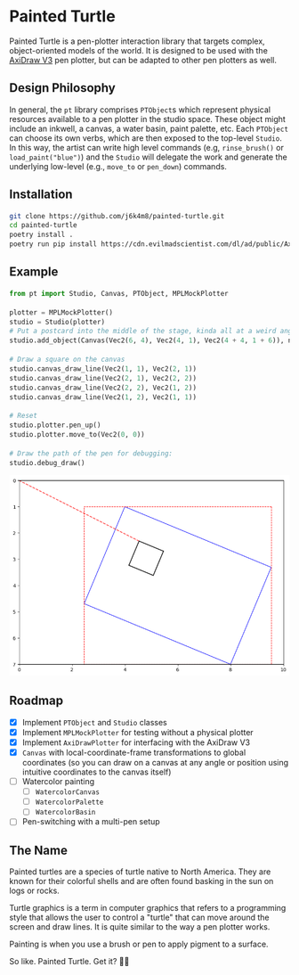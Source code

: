 # Painted Turtle

Painted Turtle is a pen-plotter interaction library that targets complex, object-oriented models of the world. It is designed to be used with the [AxiDraw V3](https://www.axidraw.com/) pen plotter, but can be adapted to other pen plotters as well.

## Design Philosophy

In general, the `pt` library comprises `PTObject`s which represent physical resources available to a pen plotter in the studio space. These object might include an inkwell, a canvas, a water basin, paint palette, etc. Each `PTObject` can choose its own verbs, which are then exposed to the top-level `Studio`. In this way, the artist can write high level commands (e.g, `rinse_brush()` or `load_paint("blue")`) and the `Studio` will delegate the work and generate the underlying low-level (e.g., `move_to` or `pen_down`) commands.

## Installation

```bash
git clone https://github.com/j6k4m8/painted-turtle.git
cd painted-turtle
poetry install .
poetry run pip install https://cdn.evilmadscientist.com/dl/ad/public/AxiDraw_API.zip
```

## Example

```python
from pt import Studio, Canvas, PTObject, MPLMockPlotter

plotter = MPLMockPlotter()
studio = Studio(plotter)
# Put a postcard into the middle of the stage, kinda all at a weird angle...
studio.add_object(Canvas(Vec2(6, 4), Vec2(4, 1), Vec2(4 + 4, 1 + 6)), name="canvas")

# Draw a square on the canvas
studio.canvas_draw_line(Vec2(1, 1), Vec2(2, 1))
studio.canvas_draw_line(Vec2(2, 1), Vec2(2, 2))
studio.canvas_draw_line(Vec2(2, 2), Vec2(1, 2))
studio.canvas_draw_line(Vec2(1, 2), Vec2(1, 1))

# Reset
studio.plotter.pen_up()
studio.plotter.move_to(Vec2(0, 0))

# Draw the path of the pen for debugging:
studio.debug_draw()
```

![Example debugdrag of a square](docs/example-debug-draw.png)

## Roadmap

-   [x] Implement `PTObject` and `Studio` classes
-   [x] Implement `MPLMockPlotter` for testing without a physical plotter
-   [x] Implement `AxiDrawPlotter` for interfacing with the AxiDraw V3
-   [x] `Canvas` with local-coordinate-frame transformations to global coordinates (so you can draw on a canvas at any angle or position using intuitive coordinates to the canvas itself)
-   [ ] Watercolor painting
    -   [ ] `WatercolorCanvas`
    -   [ ] `WatercolorPalette`
    -   [ ] `WatercolorBasin`
-   [ ] Pen-switching with a multi-pen setup

## The Name

Painted turtles are a species of turtle native to North America. They are known for their colorful shells and are often found basking in the sun on logs or rocks.

Turtle graphics is a term in computer graphics that refers to a programming style that allows the user to control a "turtle" that can move around the screen and draw lines. It is quite similar to the way a pen plotter works.

Painting is when you use a brush or pen to apply pigment to a surface.

So like. Painted Turtle. Get it? 🎨🐢
